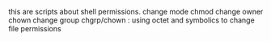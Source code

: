 this are scripts about shell permissions. 
change mode chmod
change owner  chown
change group chgrp/chown :
using octet and symbolics to change file permissions
